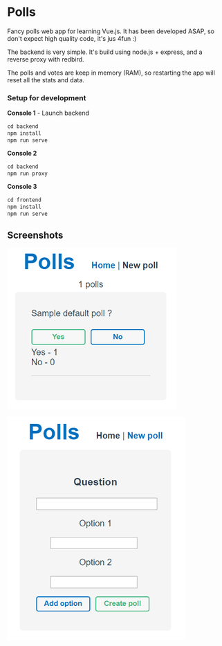 # Polls

Fancy polls web app for learning Vue.js. It has been developed ASAP, so don't expect high quality code, it's jus 4fun :)

The backend is very simple. It's build using node.js + express, and a reverse proxy with redbird.

The polls and votes are keep in memory (RAM), so restarting the app will reset all the stats and data.


### Setup for development

**Console 1** - Launch backend

```
cd backend
npm install
npm run serve
```

**Console 2**

```
cd backend
npm run proxy
```

**Console 3**

```
cd frontend
npm install
npm run serve
```

## Screenshots

![](/screenshots/polls1.png?raw=true)

![](/screenshots/polls2.png?raw=true)
